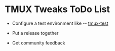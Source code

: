 # TMUX Tweaks ToDo List

- Configure a test environment like -- [tmux-test](https://github.com/tmux-plugins/tmux-test)

- Put a release together
- Get community feedback
